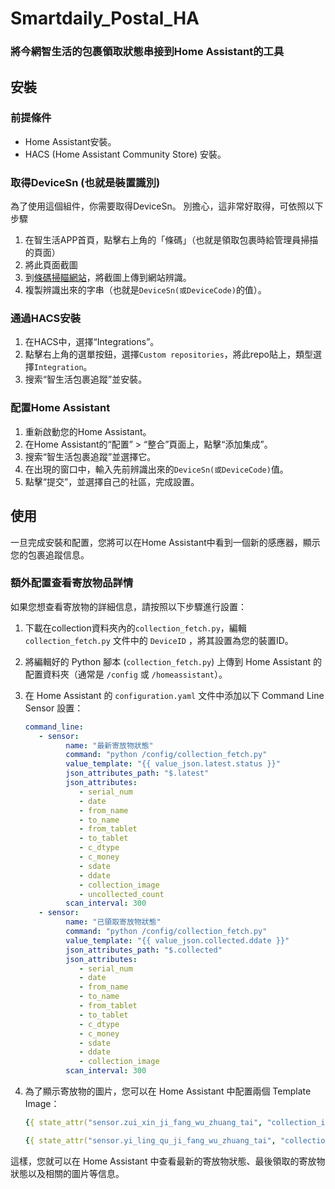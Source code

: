 # Smartdaily\_Postal\_HA



### 將今網智生活的包裹領取狀態串接到Home Assistant的工具

## 安裝

### 前提條件

- Home Assistant安裝。
- HACS (Home Assistant Community Store) 安裝。

### 取得DeviceSn (也就是裝置識別)

為了使用這個組件，你需要取得DeviceSn。
別擔心，這非常好取得，可依照以下步驟

1. 在智生活APP首頁，點擊右上角的「條碼」（也就是領取包裹時給管理員掃描的頁面）
2. 將此頁面截圖
3. 到[條碼掃瞄網站](https://online-barcode-reader.inliteresearch.com/)，將截圖上傳到網站辨識。
4. 複製辨識出來的字串（也就是`DeviceSn(或DeviceCode)`的值）。

### 通過HACS安裝

1. 在HACS中，選擇“Integrations”。
2. 點擊右上角的選單按鈕，選擇`Custom repositories`，將此repo貼上，類型選擇`Integration`。
3. 搜索“智生活包裹追蹤”並安裝。

### 配置Home Assistant

1. 重新啟動您的Home Assistant。
2. 在Home Assistant的“配置” > “整合”頁面上，點擊“添加集成”。
3. 搜索“智生活包裹追蹤”並選擇它。
4. 在出現的窗口中，輸入先前辨識出來的`DeviceSn(或DeviceCode)`值。
5. 點擊“提交”，並選擇自己的社區，完成設置。

## 使用

一旦完成安裝和配置，您將可以在Home Assistant中看到一個新的感應器，顯示您的包裹追蹤信息。

### 額外配置查看寄放物品詳情

如果您想查看寄放物的詳細信息，請按照以下步驟進行設置：

1. 下載在collection資料夾內的`collection_fetch.py`，編輯 `collection_fetch.py` 文件中的 `DeviceID` ，將其設置為您的裝置ID。

2. 將編輯好的 Python 腳本 (`collection_fetch.py`) 上傳到 Home Assistant 的配置資料夾（通常是 `/config` 或 `/homeassistant`）。

3. 在 Home Assistant 的 `configuration.yaml` 文件中添加以下 Command Line Sensor 設置：

   ```yaml
   command_line:
      - sensor:
            name: "最新寄放物狀態"
            command: "python /config/collection_fetch.py"
            value_template: "{{ value_json.latest.status }}"
            json_attributes_path: "$.latest"
            json_attributes:
               - serial_num
               - date
               - from_name
               - to_name
               - from_tablet
               - to_tablet
               - c_dtype
               - c_money
               - sdate
               - ddate
               - collection_image
               - uncollected_count
            scan_interval: 300
      - sensor:
            name: "已領取寄放物狀態"
            command: "python /config/collection_fetch.py"
            value_template: "{{ value_json.collected.ddate }}"
            json_attributes_path: "$.collected"
            json_attributes:
               - serial_num
               - date
               - from_name
               - to_name
               - from_tablet
               - to_tablet
               - c_dtype
               - c_money
               - sdate
               - ddate
               - collection_image
            scan_interval: 300

   ```

4. 為了顯示寄放物的圖片，您可以在 Home Assistant 中配置兩個 Template Image：

   ```yaml
   {{ state_attr("sensor.zui_xin_ji_fang_wu_zhuang_tai", "collection_image") }}
   ```
   ```yaml
   {{ state_attr("sensor.yi_ling_qu_ji_fang_wu_zhuang_tai", "collection_image") }}
   ```
這樣，您就可以在 Home Assistant 中查看最新的寄放物狀態、最後領取的寄放物狀態以及相關的圖片等信息。

